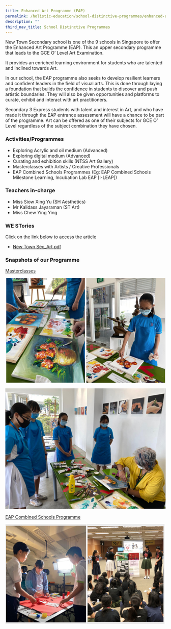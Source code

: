 ```yaml
---
title: Enhanced Art Programme (EAP)
permalink: /holistic-education/school-distinctive-programmes/enhanced-art-eap/
description: ""
third_nav_title: School Distinctive Programmes
---
```

New Town Secondary school is one of the 9 schools in Singapore to offer the Enhanced Art Programme (EAP). This an upper secondary programme that leads to the GCE O’ Level Art Examination.

It provides an enriched learning environment for students who are talented and inclined towards Art.

In our school, the EAP programme also seeks to develop resilient learners and confident leaders in the field of visual arts. This is done through laying a foundation that builds the confidence in students to discover and push artistic boundaries. They will also be given opportunities and platforms to curate, exhibit and interact with art practitioners.

Secondary 3 Express students with talent and interest in Art, and who have made it through the EAP entrance assessment will have a chance to be part of the programme. Art can be offered as one of their subjects for GCE O’ Level regardless of the subject combination they have chosen.

### Activities/Programmes

* Exploring Acrylic and oil medium (Advanced)
* Exploring digital medium (Advanced)
* Curating and exhibition skills (NTSS Art Gallery)
* Masterclasses with Artists / Creative Professionals
* EAP Combined Schools Programmes (Eg: EAP Combined Schools Milestone Learning, Incubation Lab EAP [I-LEAP])


### Teachers in-charge

* Miss Siow Xing Yu (SH Aesthetics)
* Mr Kalidass Jayaraman (ST Art)
* Miss Chew Ying Ying

### WE STories

Click on the link below to access the article
* [New Town Sec_Art.pdf](/files/Pages%20from%20New%20Town%20Sec_Art.pdf)

### Snapshots of our Programme

<u>Masterclasses</u>

![](/images/AEP%201.png)

![](/images/AEP.jpg)

<u>EAP Combined Schools Programme</u>

![](/images/AEP%202.png)